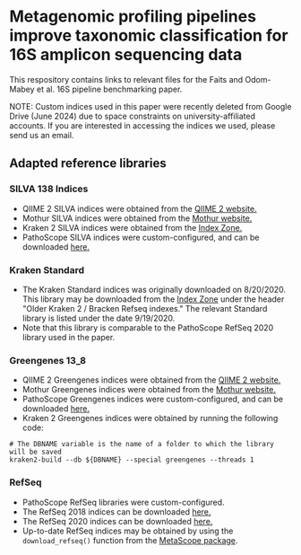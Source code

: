 
# Metagenomic profiling pipelines improve taxonomic classification for 16S amplicon sequencing data

This respository contains links to relevant files for the Faits and Odom-Mabey et al. 16S pipeline benchmarking paper.

NOTE: Custom indices used in this paper were recently deleted from Google Drive (June 2024) due to space constraints on university-affiliated accounts. If you are interested in accessing the indices we used, please send us an email.

## Adapted reference libraries

### SILVA 138 Indices
- QIIME 2 SILVA indices were obtained from the [QIIME 2 website.](https://docs.qiime2.org/2022.2/data-resources/?highlight=silva)
- Mothur SILVA indices were obtained from the [Mothur website.](https://mothur.org/wiki/silva_reference_files)
- Kraken 2 SILVA indices were obtained from the [Index Zone.](https://benlangmead.github.io/aws-indexes/k2)
- PathoScope SILVA indices were custom-configured, and can be downloaded [here.](https://drive.google.com/file/d/11SoDj6pFnIQc8mW4pbSu59tTJRORE1TJ/view?usp=sharing)

### Kraken Standard
- The Kraken Standard indices was originally downloaded on 8/20/2020. This library may be downloaded from the [Index Zone](https://benlangmead.github.io/aws-indexes/k2) under the header "Older Kraken 2 / Bracken Refseq indexes." The relevant Standard library is listed under the date 9/19/2020.
- Note that this library is comparable to the PathoScope RefSeq 2020 library used in the paper.

### Greengenes 13_8
- QIIME 2 Greengenes indices were obtained from the [QIIME 2 website.](https://docs.qiime2.org/2022.2/data-resources/?highlight=greengenes)
- Mothur Greengenes indices were obtained from the [Mothur website.](https://mothur.org/w/images/6/68/Gg_13_8_99.taxonomy.tgz/)
- PathoScope Greengenes indices were custom-configured, and can be downloaded [here.](https://drive.google.com/file/d/1JqtwMlteVWoJhDHzUvpUS4XfGyaYpNre/view?usp=sharing)
- Kraken 2 Greengenes indices were obtained by running the following code:

```
# The DBNAME variable is the name of a folder to which the library will be saved
kraken2-build --db ${DBNAME} --special greengenes --threads 1
```
### RefSeq
- PathoScope RefSeq libraries were custom-configured.
- The RefSeq 2018 indices can be downloaded [here.](https://drive.google.com/file/d/13CP5dQz5GxSQsWZh2qHowf8IXZIAFkov/view?usp=sharing)
- The RefSeq 2020 indices can be downloaded [here.](https://drive.google.com/file/d/1g1HLyKdT6KKyMhwzi2ip8i3vF_365jP_/view?usp=sharing)
- Up-to-date RefSeq indices may be obtained by using the `download_refseq()` function from the [MetaScope package](https://compbiomed.github.io/metascope-docs/index.html).
